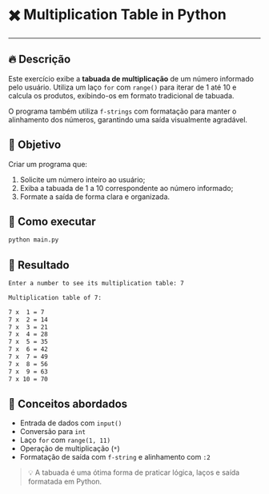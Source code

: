 # ✖️ Multiplication Table in Python

---

## 🔥 Descrição

Este exercício exibe a **tabuada de multiplicação** de um número informado pelo usuário. Utiliza um laço `for` com `range()` para iterar de 1 até 10 e calcula os produtos, exibindo-os em formato tradicional de tabuada.

O programa também utiliza `f-strings` com formatação para manter o alinhamento dos números, garantindo uma saída visualmente agradável.

## 📌 Objetivo

Criar um programa que:
1. Solicite um número inteiro ao usuário;
2. Exiba a tabuada de 1 a 10 correspondente ao número informado;
3. Formate a saída de forma clara e organizada.

## 🧪 Como executar

```bash
python main.py
```

## 🚀 Resultado

```bash
Enter a number to see its multiplication table: 7

Multiplication table of 7:

7 x  1 = 7
7 x  2 = 14
7 x  3 = 21
7 x  4 = 28
7 x  5 = 35
7 x  6 = 42
7 x  7 = 49
7 x  8 = 56
7 x  9 = 63
7 x 10 = 70
```

## 📘 Conceitos abordados
- Entrada de dados com `input()`
- Conversão para `int`
- Laço `for` com `range(1, 11)`
- Operação de multiplicação (`*`)
- Formatação de saída com `f-string` e alinhamento com `:2`

> 💡 A tabuada é uma ótima forma de praticar lógica, laços e saída formatada em Python.